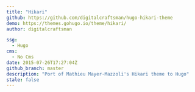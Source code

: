 ```yaml
---
title: "Hikari"
github: https://github.com/digitalcraftsman/hugo-hikari-theme
demo: https://themes.gohugo.io/theme/hikari/
author: digitalcraftsman

ssg:
  - Hugo
cms:
  - No Cms
date: 2015-07-26T17:27:04Z
github_branch: master
description: "Port of Mathieu Mayer-Mazzoli's Hikari theme to Hugo"
stale: false
---
```

